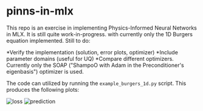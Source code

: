 # pinns-in-mlx

This repo is an exercise in implementing Physics-Informed Neural Networks in MLX. It is still quite work-in-progress. with currently only the 1D Burgers equation implemented. Still to do:

*Verify the implementation (solution, error plots, optimizer)
*Include parameter domains (useful for UQ)
*Compare different optimizers. Currently only the SOAP ("ShampoO with Adam in the Preconditioner's eigenbasis") optimizer is used.

The code can utilized by running the ```example_burgers_1d.py``` script. This produces the following plots:

![loss](https://github.com/user-attachments/assets/3ef0f314-2ecf-49ba-8b00-4450c9947756)
![prediction](https://github.com/user-attachments/assets/2d5e88ef-ff92-40c5-b59b-09baf89eb019)
